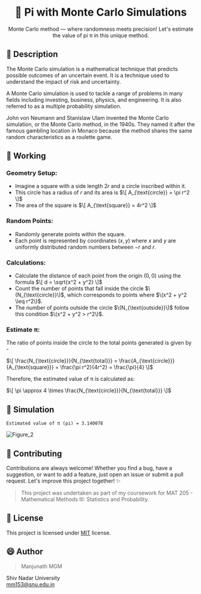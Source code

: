<div align="center">

# 🎯 Pi with Monte Carlo Simulations

Monte Carlo method — where randomness meets precision! Let's estimate the value of pi π in this unique method.

</div>

## 🎰 Description

The Monte Carlo simulation is a mathematical technique that predicts possible outcomes of an uncertain event.
It is a technique used to understand the impact of risk and uncertainty.

A Monte Carlo simulation is used to tackle a range of problems in many fields including investing, business, physics, and engineering. It is also referred to as a multiple probability simulation.

John von Neumann and Stanislaw Ulam invented the Monte Carlo simulation, or the Monte Carlo method, in the 1940s. They named it after the famous gambling location in Monaco because the method shares the same random characteristics as a roulette game.

## 🥧 Working
### Geometry Setup:
- Imagine a square with a side length $2r$ and a circle inscribed within it.
- This circle has a radius of $r$ and its area is $\[ A_{\text{circle}} = \pi r^2 \]$
- The area of the square is $\[ A_{\text{square}} = 4r^2 \]$

### Random Points:
- Randomly generate points within the square. 
- Each point is represented by coordinates $(x,y)$ where $x$ and $y$ are uniformly distributed random numbers between $−r$ and $r$.

### Calculations:
- Calculate the distance of each point from the origin $(0,0)$ using the formula $\[ d = \sqrt{x^2 + y^2} \]$
- Count the number of points that fall inside the circle $\(N_{\text{circle}}\)$, which corresponds to points where $\(x^2 + y^2 \leq r^2\)$.
- The number of points outside the circle $\(N_{\text{outside}}\)$ follow this condition $\(x^2 + y^2 > r^2\)$.

### Estimate π:
The ratio of points inside the circle to the total points generated is given by -

$\[ \frac{N_{\text{circle}}}{N_{\text{total}}} = \frac{A_{\text{circle}}}{A_{\text{square}}} = \frac{\pi r^2}{4r^2} = \frac{\pi}{4} \]$

Therefore, the estimated value of π is calculated as:

$\[ \pi \approx 4 \times \frac{N_{\text{circle}}}{N_{\text{total}}} \]$

## 🐐 Simulation
```
Estimated value of π (pi) = 3.140078
```
![Figure_2](https://github.com/ManjunathMGM/Monte-Carlo-pi/assets/84089882/5910d6c9-b96a-4cfb-ac03-2d0ffc1fadd4)

## 🤝 Contributing

Contributions are always welcome! Whether you find a bug, have a suggestion, or want to add a feature, just open an issue or submit a pull request. Let's improve this project together! ✨
</br>
> This project was undertaken as part of my coursework for MAT 205 - Mathematical Methods III: Statistics and Probability.

## :pencil: License

This project is licensed under [MIT](https://opensource.org/licenses/MIT) license.
</br>

## 😄 Author
> Manjunath MGM </br>

Shiv Nadar University </br>
mm153@snu.edu.in
